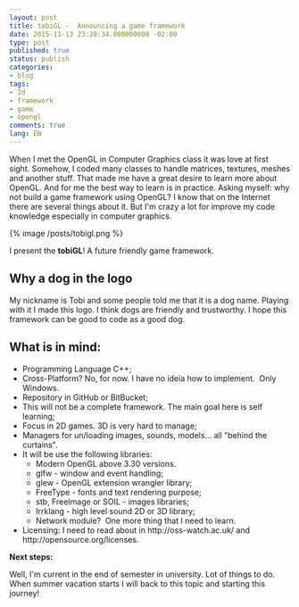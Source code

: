 ```yaml
---
layout: post
title: tobiGL -  Announcing a game framework
date: 2015-11-13 23:28:34.000000000 -02:00
type: post
published: true
status: publish
categories:
- blog
tags:
- 2d
- framework
- game
- opengl
comments: true
lang: EN
---
```

When I met the OpenGL in Computer Graphics class it was love at first sight. Somehow, I coded many classes to handle matrices, textures, meshes and another stuff. That made me have a great desire to learn more about OpenGL. And for me the best way to learn is in practice. Asking myself: why not build a game framework using OpenGL? I know that on the Internet there are several things about it. But I'm crazy a lot for improve my code knowledge especially in computer graphics.

{% image /posts/tobigl.png %}

I present the **tobiGL**! A future friendly game framework.

## Why a dog in the logo

<p>My nickname is Tobi and some people <span id="result_box" class="short_text" lang="en"><span class="hps alt-edited">told me</span> <span class="hps alt-edited">that it is</span> a <span class="hps">dog name. Playing with it I made this logo. I think dogs are friendly and <span class="hps alt-edited">trustworthy</span>. I hope this framework can be good to code as a good dog.</span></span></p>

## What is in mind:

<ul>
<li>Programming Language C++;</li>
<li>Cross-Platform? No, for now. I have no ideia how to implement.  Only Windows.</li>
<li>Repository in GitHub or BitBucket;</li>
<li>This will not be a complete framework. The main goal here is self learning;</li>
<li>Focus in 2D games. 3D is very hard to manage;</li>
<li>Managers for un/loading images, sounds, models... all "behind the curtains".</li>
<li>It will be use the following libraries:
<ul>
<li>Modern OpenGL above 3.30 versions.</li>
<li>glfw - window and event handling;</li>
<li>glew - OpenGL extension wrangler library;</li>
<li>FreeType - fonts and text rendering purpose;</li>
<li>stb, FreeImage or SOIL - images libraries;</li>
<li>Irrklang - high level sound 2D or 3D library;</li>
<li>Network module?  One more thing that I need to learn.</li>
</ul>
</li>
<li>Licensing: I need to read about in http://oss-watch.ac.uk/ and http://opensource.org/licenses.</li>
</ul>
<p><strong>Next steps:</strong></p>
<p>Well, I'm current in the end of semester in university. Lot of things to do. When summer vacation starts I will back to this topic and starting this journey!</p>
